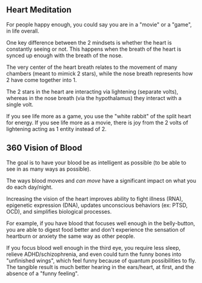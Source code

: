 ## Heart Meditation

For people happy enough, you could say you are in a "movie" or a "game", in life overall.

One key difference between the 2 mindsets is whether the heart is constantly seeing or not. This happens when the breath of the heart is synced up enough with the breath of the nose.

The very center of the heart breath relates to the movement of many chambers (meant to mimick 2 stars), while the nose breath represents how 2 have come together into 1.

The 2 stars in the heart are interacting via lightening (separate volts), whereas in the nose breath (via the hypothalamus) they interact with a single volt.

If you see life more as a game, you use the "white rabbit" of the split heart for energy. If you see life more as a movie, there is joy from the 2 volts of lightening acting as 1 entity instead of 2.

## 360 Vision of Blood

The goal is to have your blood be as intelligent as possible (to be able to see in as many ways as possible).

The ways blood moves and *can move* have a significant impact on what you do each day/night. 

Increasing the vision of the heart improves ability to fight illness (RNA), epigenetic expression (DNA), updates unconscious behaviors (ex: PTSD, OCD), and simplifies biological processes.

For example, if you have blood that focuses well enough in the belly-button, you are able to digest food better and don't experience the sensation of heartburn or anxiety the same way as other people.

If you focus blood well enough in the third eye, you require less sleep, relieve ADHD/schizophrenia, and even could turn the funny bones into "unfinished wings", which feel funny because of quantum possibilities to fly. The tangible result is much better hearing in the ears/heart, at first, and the absence of a "funny feeling".